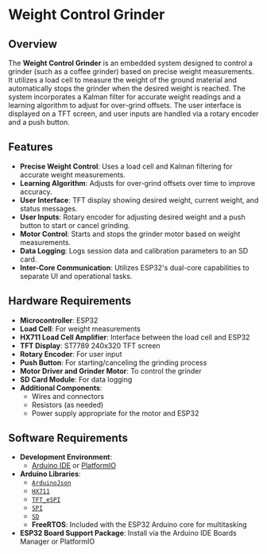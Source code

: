 # Weight Control Grinder

## Overview

The **Weight Control Grinder** is an embedded system designed to control a grinder (such as a coffee grinder) based on precise weight measurements. It utilizes a load cell to measure the weight of the ground material and automatically stops the grinder when the desired weight is reached. The system incorporates a Kalman filter for accurate weight readings and a learning algorithm to adjust for over-grind offsets. The user interface is displayed on a TFT screen, and user inputs are handled via a rotary encoder and a push button.

## Features

- **Precise Weight Control**: Uses a load cell and Kalman filtering for accurate weight measurements.
- **Learning Algorithm**: Adjusts for over-grind offsets over time to improve accuracy.
- **User Interface**: TFT display showing desired weight, current weight, and status messages.
- **User Inputs**: Rotary encoder for adjusting desired weight and a push button to start or cancel grinding.
- **Motor Control**: Starts and stops the grinder motor based on weight measurements.
- **Data Logging**: Logs session data and calibration parameters to an SD card.
- **Inter-Core Communication**: Utilizes ESP32's dual-core capabilities to separate UI and operational tasks.

## Hardware Requirements

- **Microcontroller**: ESP32
- **Load Cell**: For weight measurements
- **HX711 Load Cell Amplifier**: Interface between the load cell and ESP32
- **TFT Display**: ST7789 240x320 TFT screen
- **Rotary Encoder**: For user input
- **Push Button**: For starting/canceling the grinding process
- **Motor Driver and Grinder Motor**: To control the grinder
- **SD Card Module**: For data logging
- **Additional Components**:
  - Wires and connectors
  - Resistors (as needed)
  - Power supply appropriate for the motor and ESP32

## Software Requirements

- **Development Environment**:
  - [Arduino IDE](https://www.arduino.cc/en/software) or [PlatformIO](https://platformio.org/)
- **Arduino Libraries**:
  - [`ArduinoJson`](https://arduinojson.org/)
  - [`HX711`](https://github.com/bogde/HX711)
  - [`TFT_eSPI`](https://github.com/Bodmer/TFT_eSPI)
  - [`SPI`](https://www.arduino.cc/en/reference/SPI)
  - [`SD`](https://www.arduino.cc/en/Reference/SD)
  - **FreeRTOS**: Included with the ESP32 Arduino core for multitasking
- **ESP32 Board Support Package**: Install via the Arduino IDE Boards Manager or PlatformIO